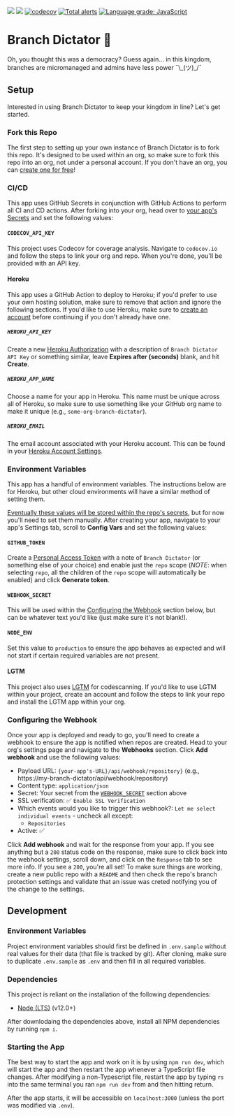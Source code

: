 ![](https://github.com/AbsolutelyNothingToSeeHere/Branch-Dictator/workflows/Build/badge.svg?branch=master)
![](https://github.com/AbsolutelyNothingToSeeHere/Branch-Dictator/workflows/Deploy/badge.svg)
[![codecov](https://codecov.io/gh/AbsolutelyNothingToSeeHere/Branch-Dictator/branch/master/graph/badge.svg)](https://codecov.io/gh/AbsolutelyNothingToSeeHere/Branch-Dictator)
[![Total alerts](https://img.shields.io/lgtm/alerts/g/AbsolutelyNothingToSeeHere/Branch-Dictator.svg?logo=lgtm&logoWidth=18)](https://lgtm.com/projects/g/AbsolutelyNothingToSeeHere/Branch-Dictator/alerts/)
[![Language grade: JavaScript](https://img.shields.io/lgtm/grade/javascript/g/AbsolutelyNothingToSeeHere/Branch-Dictator.svg?logo=lgtm&logoWidth=18)](https://lgtm.com/projects/g/AbsolutelyNothingToSeeHere/Branch-Dictator/context:javascript)


# Branch Dictator 👑
Oh, you thought this was a democracy? Guess again... in this kingdom, branches are micromanaged and admins have less power ¯\\\_(ツ)\_/¯

## Setup
Interested in using Branch Dictator to keep your kingdom in line? Let's get started.

### Fork this Repo
The first step to setting up your own instance of Branch Dictator is to fork this repo. It's designed to be used within an org, so make sure to fork this repo into an org, not under a personal account. If you don't have an org, you can [create one for free](https://github.com/organizations/plan)!

### CI/CD
This app uses GitHub Secrets in conjunction with GitHub Actions to perform all CI and CD actions. After forking into your org, head over to [your app's Secrets](../../settings/secrets) and set the following values:

#### `CODECOV_API_KEY`
This project uses Codecov for coverage analysis. Navigate to `codecov.io` and follow the steps to link your org and repo. When you're done, you'll be provided with an API key.

#### Heroku
This app uses a GitHub Action to deploy to Heroku; if you'd prefer to use your own hosting solution, make sure to remove that action and ignore the following sections. If you'd like to use Heroku, make sure to [create an account](https://signup.heroku.com) before continuing if you don't already have one.

##### `HEROKU_API_KEY`
Create a new [Heroku Authorization](https://dashboard.heroku.com/account/applications/authorizations/new) with a description of `Branch Dictator API Key` or something similar, leave **Expires after (seconds)** blank, and hit **Create**.

##### `HEROKU_APP_NAME`
Choose a name for your app in Heroku. This name must be unique across all of Heroku, so make sure to use something like your GitHub org name to make it unique (e.g., `some-org-branch-dictator`).

##### `HEROKU_EMAIL`
The email account associated with your Heroku account. This can be found in your [Heroku Account Settings](https://dashboard.heroku.com/account).

### Environment Variables
This app has a handful of environment variables. The instructions below are for Heroku, but other cloud environments will have a similar method of setting them.

[Eventually these values will be stored within the repo's secrets](https://github.com/AbsolutelyNothingToSeeHere/Branch-Dictator/issues/25), but for now you'll need to set them manually. After creating your app, navigate to your app's Settings tab, scroll to **Config Vars** and set the following values:

#### `GITHUB_TOKEN`
Create a [Personal Access Token](https://github.com/settings/tokens) with a note of `Branch Dictator` (or something else of your choice) and enable just the `repo` scope (*NOTE*: when selecting `repo`, all the children of the `repo` scope will automatically be enabled) and click **Generate token**.

#### `WEBHOOK_SECRET`
This will be used within the [Configuring the Webhook](#configuring-the-webhook) section below, but can be whatever text you'd like (just make sure it's not blank!).

#### `NODE_ENV`
Set this value to `production` to ensure the app behaves as expected and will not start if certain required variables are not present.

#### LGTM
This project also uses [LGTM](https://lgtm.com) for codescanning. If you'd like to use LGTM within your project, create an account and follow the steps to link your repo and install the LGTM app within your org.

### Configuring the Webhook
Once your app is deployed and ready to go, you'll need to create a webhook to ensure the app is notified when repos are created. Head to your org's settings page and navigate to the **Webhooks** section. Click **Add webhook** and use the following values:
- Payload URL: `{your-app's-URL}/api/webhook/repository}` (e.g., https://my-branch-dictator/api/webhook/repository)
- Content type: `application/json`
- Secret: Your secret from the [`WEBHOOK_SECRET`](#webhook-secret) section above
- SSL verification: :white_check_mark: `Enable SSL Verification`
- Which events would you like to trigger this webhook?: `Let me select individual events` - uncheck all except:
  - `Repositories`
- Active: :white_check_mark:

Click **Add webhook** and wait for the response from your app. If you see anything but a `200` status code on the response, make sure to click back into the webhook settings, scroll down, and click on the `Response` tab to see more info. If you see a `200`, you're all set! To make sure things are working, create a new public repo with a `README` and then check the repo's branch protection settings and validate that an issue was creted notifying you of the change to the settings.

## Development
### Environment Variables
Project environment variables should first be defined in `.env.sample` without real values for their data (that file is tracked by git). After cloning, make sure to duplicate `.env.sample` as `.env` and then fill in all required variables.

### Dependencies
This project is reliant on the installation of the following dependencies:
- [Node (LTS)](https://nodejs.org/en/download/) (v12.0+)

After downlodaing the dependencies above, install all NPM dependencies by running `npm i`.

### Starting the App
The best way to start the app and work on it is by using `npm run dev`, which will start the app and then restart the app whenever a TypeScript file changes. After modifying a non-Typescript file, restart the app by typing `rs` into the same terminal you ran `npm run dev` from and then hitting return.

After the app starts, it will be accessible on `localhost:3000` (unless the port was modified via `.env`).
